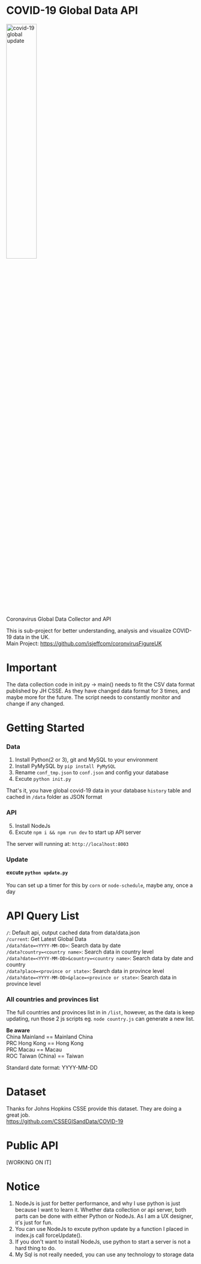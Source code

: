 # COVID-19 Global Data API

<img src="https://i.ibb.co/1Mb9Df8/covid19global.png" alt="covid-19 global update" width="40%">

Coronavirus Global Data Collector and API<br>

This is sub-project for better understanding, analysis and visualize COVID-19 data in the UK.<br>
Main Project: https://github.com/isjeffcom/coronvirusFigureUK

# Important
The data collection code in init.py -> main() needs to fit the CSV data format published by JH CSSE. As they have changed data format for 3 times, and maybe more for the future. The script needs to constantly monitor and change if any changed. 

# Getting Started

### Data
1. Install Python(2 or 3), git and MySQL to your environment
2. Install PyMySQL by `pip install PyMySQL`
3. Rename `conf_tmp.json` to `conf.json` and config your database
4. Excute `python init.py`

That's it, you have global covid-19 data in your database `history` table and cached in `/data` folder as JSON format

### API
5. Install NodeJs
6. Excute `npm i && npm run dev` to start up API server

The server will running at: `http://localhost:8003`


### Update
<b>excute `python update.py`</b><br><br>
You can set up a timer for this by `corn` or `node-schedule`, maybe any, once a day

# API Query List

`/`: Default api, output cached data from data/data.json <br>
`/current`: Get Latest Global Data <br>
`/data?date=<YYYY-MM-DD>`: Search data by date <br>
`/data?country=<country name>`: Search data in country level <br>
`/data?date=<YYYY-MM-DD>&country=<country name>`: Search data by date and country <br>
`/data?place=<province or state>`: Search data in province level <br>
`/data?date=<YYYY-MM-DD>&place=<province or state>`: Search data in province level <br>

### All countries and provinces list
The full countries and provinces list in in `/list`, however, as the data is keep updating, run those 2 js scripts eg. `node country.js` can generate a new list. 

<b>Be aware</b><br>
China Mainland == Mainland China <br>
PRC Hong Kong == Hong Kong <br>
PRC Macau == Macau <br>
ROC Taiwan (China) == Taiwan <br>



Standard date format: YYYY-MM-DD

# Dataset
Thanks for Johns Hopkins CSSE provide this dataset. They are doing a great job.<br>
https://github.com/CSSEGISandData/COVID-19

# Public API
[WORKING ON IT]

# Notice
1. NodeJs is just for better performance, and why I use python is just because I want to learn it. Whether data collection or api server, both parts can be done with either Python or NodeJs. As I am a UX designer, it's just for fun.
2. You can use NodeJs to excute python update by a function I placed in index.js call forceUpdate(). 
3. If you don't want to install NodeJs, use python to start a server is not a hard thing to do.
4. My Sql is not really needed, you can use any technology to storage data

